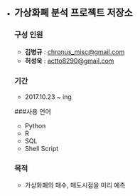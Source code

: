 - ## 가상화폐 분석 프로젝트 저장소

  ### 구성 인원

  * __김병규__ : chronus_misc@gmail.com
  * __허성욱__ : actto8290@gmail.com

  ### 기간

  * 2017.10.23 ~ ing


  ###사용 언어

  * Python
  * R
  * SQL
  * Shell Script

  ### 목적

  * 가상화폐의 매수, 매도시점을 미리 예측
